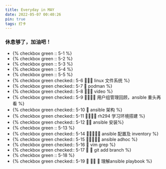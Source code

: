 ```yaml
---
title: Everyday in MAY
date: 2022-05-07 00:40:26
pin: true
tags: 打卡
---
```


### 休息够了，加油吧！

- {% checkbox green :: 5-1  %}
- {% checkbox green :: 5-2 %}
- {% checkbox green :: 5-3 %}
- {% checkbox green :: 5-4 %}
- {% checkbox green :: 5-5 %}
- {% checkbox green checked:: 5-6  🍅🍅🍅 linux 文件系统  %}
- {% checkbox green checked:: 5-7  🍅 podman %}
- {% checkbox green checked:: 5-8  🍅🍅🍅 video %}
- {% checkbox green checked:: 5-9  🍅🍅🍅🍅 用户组管理回顾，ansible 重头再看 %}
- {% checkbox green checked:: 5-10 🍅 ansible 架构 %}
- {% checkbox green checked:: 5-11 🍅🍅🍅🍅  rh294 学习环境搭建 %}
- {% checkbox green checked:: 5-12 🍅🍅 ansible 安装%}
- {% checkbox green :: 5-13  %}
- {% checkbox green checked:: 5-14 🍅🍅🍅🍅🍅 ansible 配置及 inventory %}
- {% checkbox green checked:: 5-15 🍅🍅🍅🍅🍅 ansible adhoc %}
- {% checkbox green checked:: 5-16 🍅 vim grep %}
- {% checkbox green checked:: 5-17 🍅 🍅 git add branch %}
- {% checkbox green :: 5-18 %}
- {% checkbox green checked:: 5-19 🍅 🍅🍅 🍅 理解ansible playbook %}

